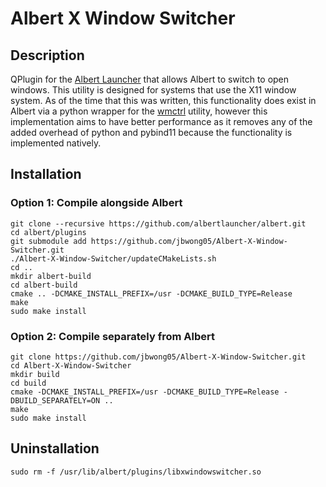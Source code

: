 # Albert X Window Switcher

## Description
QPlugin for the [Albert Launcher](https://albertlauncher.github.io/) that allows Albert to switch to open windows. This utility is designed for systems that use the X11 window system. As of the time that this was written, this functionality does exist in Albert via a python wrapper for the [wmctrl](https://github.com/Conservatory/wmctrl) utility, however this implementation aims to have better performance as it removes any of the added overhead of python and pybind11 because the functionality is implemented natively.

## Installation

### Option 1: Compile alongside Albert
```
git clone --recursive https://github.com/albertlauncher/albert.git
cd albert/plugins
git submodule add https://github.com/jbwong05/Albert-X-Window-Switcher.git
./Albert-X-Window-Switcher/updateCMakeLists.sh
cd ..
mkdir albert-build
cd albert-build
cmake .. -DCMAKE_INSTALL_PREFIX=/usr -DCMAKE_BUILD_TYPE=Release
make
sudo make install
```

### Option 2: Compile separately from Albert
```
git clone https://github.com/jbwong05/Albert-X-Window-Switcher.git
cd Albert-X-Window-Switcher
mkdir build
cd build
cmake -DCMAKE_INSTALL_PREFIX=/usr -DCMAKE_BUILD_TYPE=Release -DBUILD_SEPARATELY=ON ..
make
sudo make install
```

## Uninstallation
```
sudo rm -f /usr/lib/albert/plugins/libxwindowswitcher.so
```